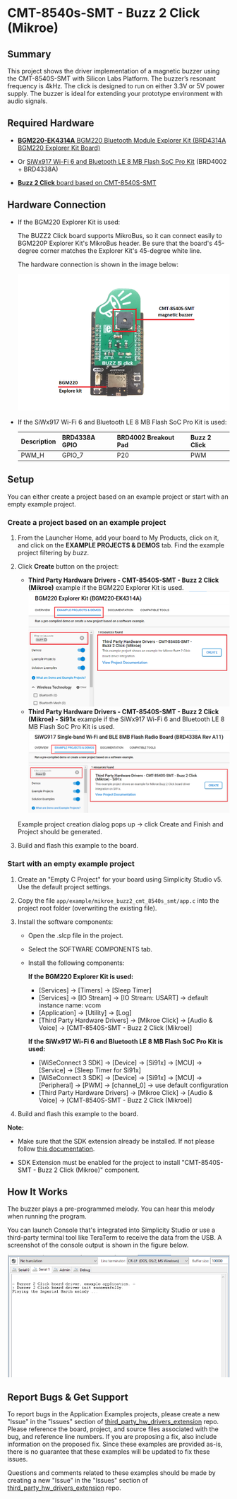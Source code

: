# CMT-8540s-SMT - Buzz 2 Click (Mikroe) #

## Summary ##

This project shows the driver implementation of a magnetic buzzer using the CMT-8540S-SMT with Silicon Labs Platform. The buzzer’s resonant frequency is 4kHz. The click is designed to run on either 3.3V or 5V power supply. The buzzer is ideal for extending your prototype environment with audio signals.

## Required Hardware ##

- [**BGM220-EK4314A** BGM220 Bluetooth Module Explorer Kit (BRD4314A BGM220 Explorer Kit Board)](https://www.silabs.com/development-tools/wireless/bluetooth/bgm220-explorer-kit)

- Or [SiWx917 Wi-Fi 6 and Bluetooth LE 8 MB Flash SoC Pro Kit](https://www.silabs.com/development-tools/wireless/wi-fi/siwx917-pk6031a-wifi-6-bluetooth-le-soc-pro-kit) (BRD4002 + BRD4338A)

- [**Buzz 2 Click** board based on CMT-8540S-SMT](https://www.mikroe.com/buzz-2-click)

## Hardware Connection ##

- If the BGM220 Explorer Kit is used:

  The BUZZ2 Click board supports MikroBus, so it can connect easily to BGM220P Explorer Kit's MikroBus header. Be sure that the board's 45-degree corner matches the Explorer Kit's 45-degree white line.

  The hardware connection is shown in the image below:

  ![board](image/hardware_connection.png "Hardware connection")

- If the SiWx917 Wi-Fi 6 and Bluetooth LE 8 MB Flash SoC Pro Kit is used:

  | Description  | BRD4338A GPIO  | BRD4002 Breakout Pad | Buzz 2 Click         |
  | -------------| ---------------| ---------------------| -------------------- |
  | PWM_H        | GPIO_7         | P20                  | PWM                  |

## Setup ##

You can either create a project based on an example project or start with an empty example project.

### Create a project based on an example project ###

1. From the Launcher Home, add your board to My Products, click on it, and click on the **EXAMPLE PROJECTS & DEMOS** tab. Find the example project filtering by *buzz*.

2. Click **Create** button on the project:

   - **Third Party Hardware Drivers - CMT-8540S-SMT - Buzz 2 Click (Mikroe)** example if the BGM220 Explorer Kit is used.
   ![Create_example](image/create_example.png)
   - **Third Party Hardware Drivers - CMT-8540S-SMT - Buzz 2 Click (Mikroe) - Si91x** example if the SiWx917 Wi-Fi 6 and Bluetooth LE 8 MB Flash SoC Pro Kit is used.
   ![Create_example](image/create_example_si91x.png)

   Example project creation dialog pops up -> click Create and Finish and Project should be generated.

3. Build and flash this example to the board.

### Start with an empty example project ###

1. Create an "Empty C Project" for your board using Simplicity Studio v5. Use the default project settings.

2. Copy the file `app/example/mikroe_buzz2_cmt_8540s_smt/app.c` into the project root folder (overwriting the existing file).

3. Install the software components:

    - Open the .slcp file in the project.

    - Select the SOFTWARE COMPONENTS tab.

    - Install the following components:

      **If the BGM220 Explorer Kit is used:**

        - [Services] → [Timers] → [Sleep Timer]
        - [Services] → [IO Stream] → [IO Stream: USART] → default instance name: vcom
        - [Application] → [Utility] → [Log]
        - [Third Party Hardware Drivers] → [Mikroe Click] → [Audio & Voice] → [CMT-8540S-SMT - Buzz 2 Click (Mikroe)]

      **If the SiWx917 Wi-Fi 6 and Bluetooth LE 8 MB Flash SoC Pro Kit is used:**

        - [WiSeConnect 3 SDK] → [Device] → [Si91x] → [MCU] → [Service] → [Sleep Timer for Si91x]
        - [WiSeConnect 3 SDK] → [Device] → [Si91x] → [MCU] → [Peripheral] → [PWM] → [channel_0] → use default configuration
        - [Third Party Hardware Drivers] → [Mikroe Click] → [Audio & Voice] → [CMT-8540S-SMT - Buzz 2 Click (Mikroe)]

4. Build and flash this example to the board.

**Note:**

- Make sure that the SDK extension already be installed. If not please follow [this documentation](https://github.com/SiliconLabs/third_party_hw_drivers_extension/blob/master/README.md#how-to-add-to-simplicity-studio-ide).

- SDK Extension must be enabled for the project to install "CMT-8540S-SMT - Buzz 2 Click (Mikroe)" component.

## How It Works ##

The buzzer plays a pre-programmed melody. You can hear this melody when running the program.

You can launch Console that's integrated into Simplicity Studio or use a third-party terminal tool like TeraTerm to receive the data from the USB. A screenshot of the console output is shown in the figure below.

![logging_screen](image/log.png)

## Report Bugs & Get Support ##

To report bugs in the Application Examples projects, please create a new "Issue" in the "Issues" section of [third_party_hw_drivers_extension](https://github.com/SiliconLabs/third_party_hw_drivers_extension) repo. Please reference the board, project, and source files associated with the bug, and reference line numbers. If you are proposing a fix, also include information on the proposed fix. Since these examples are provided as-is, there is no guarantee that these examples will be updated to fix these issues.

Questions and comments related to these examples should be made by creating a new "Issue" in the "Issues" section of [third_party_hw_drivers_extension](https://github.com/SiliconLabs/third_party_hw_drivers_extension) repo.
